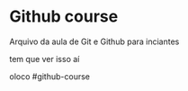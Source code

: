 # Github course

Arquivo da aula de Git e Github para inciantes

tem que ver isso aí

oloco
#github-course

